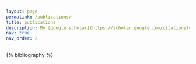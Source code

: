 ```yaml
---
layout: page
permalink: /publications/
title: publications
description: My [google scholar](https://scholar.google.com/citations?user=cL05XGsAAAAJ) page trackes the most up-to-date publication list
nav: true
nav_order: 2
---
```


<!-- _pages/publications.md -->
<div class="publications">

{% bibliography %}

</div>
